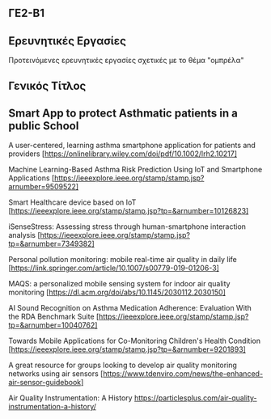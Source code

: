 ## ΓΕ2-Β1
## Ερευνητικές Εργασίες
Προτεινόμενες ερευνητικές εργασίες σχετικές με το θέμα "ομπρέλα"

## Γενικός Τίτλος

## Smart App to protect Asthmatic patients in a public School


A user-centered, learning asthma smartphone application for
patients and providers
[https://onlinelibrary.wiley.com/doi/pdf/10.1002/lrh2.10217]


Machine Learning-Based Asthma Risk Prediction
Using IoT and Smartphone Applications
[https://ieeexplore.ieee.org/stamp/stamp.jsp?arnumber=9509522]

Smart Healthcare device based on IoT
[https://ieeexplore.ieee.org/stamp/stamp.jsp?tp=&arnumber=10126823]

iSenseStress: Assessing stress through human-smartphone interaction analysis
[https://ieeexplore.ieee.org/stamp/stamp.jsp?tp=&arnumber=7349382]

Personal pollution monitoring: mobile real-time air quality in daily life
[https://link.springer.com/article/10.1007/s00779-019-01206-3]

MAQS: a personalized mobile sensing system for indoor air quality monitoring
[https://dl.acm.org/doi/abs/10.1145/2030112.2030150]

AI Sound Recognition on Asthma Medication Adherence: Evaluation With the RDA Benchmark Suite
[https://ieeexplore.ieee.org/stamp/stamp.jsp?tp=&arnumber=10040762]

Towards Mobile Applications for Co-Monitoring Children's Health Condition
[https://ieeexplore.ieee.org/stamp/stamp.jsp?tp=&arnumber=9201893]

A great resource for groups looking to develop air quality monitoring networks using air sensors
[https://www.tdenviro.com/news/the-enhanced-air-sensor-guidebook]

Air Quality Instrumentation: A History
https://particlesplus.com/air-quality-instrumentation-a-history/

